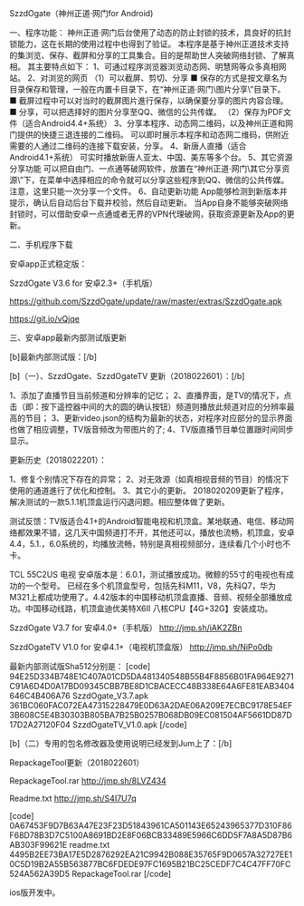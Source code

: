 SzzdOgate（神州正道·网门for Android)

一、程序功能：
神州正道·网门后台使用了动态的防止封锁的技术，具良好的抗封锁能力，这在长期的使用过程中也得到了验证。
本程序是基于神州正道技术支持的集浏览、保存、截屏和分享的工具集合。目的是帮助世人突破网络封锁、了解真相。
其主要特点如下：
1、可通过程序浏览器浏览动态网、明慧网等众多真相网站。
2、对浏览的网页
（1）可以截屏、剪切、分享
■ 保存的方式是按文章名为目录保存和管理，一般在内置卡目录下，在“神州正道·网门\图片分享\”目录下。
■ 截屏过程中可以对当时的截屏图片進行保存，以确保要分享的图片内容合理。
■ 分享，可以把选择好的图片分享至QQ、微信的公共传媒。
（2）保存为PDF文件（适合Android4.4+系统）
3、分享本程序、动态网二维码，以及神州正道和网门提供的快捷三退连接的二维码。
可以即时展示本程序和动态网二维码，供附近需要的人通过二维码的连接下载安装，分享。
4、新唐人直播（适合Android4.1+系统）
可实时播放新唐人亚太、中国、美东等多个台。
5、其它资源分享功能
可以把自由门、一点通等破网软件，放置在“神州正道·网门\其它分享资源\”下，在菜单中选择相应的命令就可以分享这些程序到QQ、微信的公共传媒。
注意，这里只能一次分享一个文件。
6、自动更新功能
App能够检测到新版本并提示，确认后自动后台下载并校验，然后自动更新。
当App自身不能够突破网络封锁时，可以借助安卓一点通或者无界的VPN代理破网，获取资源更新及App的更新。

二、手机程序下载

安卓app正式稳定版：

SzzdOgate V3.6 for 安卓2.3+（手机版）

https://github.com/SzzdOgate/update/raw/master/extras/SzzdOgate.apk

https://git.io/vQjqe

三、安卓app最新内部测试版更新

[b]最新内部测试版：[/b]

  [b]（一）、SzzdOgate、SzzdOgateTV 更新（2018022601）：[/b]
  
1、添加了直播节目当前频道和分辨率的记忆；
2、直播界面，是TV的情况下，点击（即：按下遥控器中间的大的圆的确认按钮）频道则播放此频道对应的分辨率最高的节目；
3、更新video.json的结构为最新的状态，对程序对应部分的显示界面也做了相应调整，TV版音频改为带图片的了;
4、TV版直播节目单位置跟时间同步显示。

更新历史（2018022201）：

1、修复个别情况下存在的异常；
2、对无效源（如真相视音频的节目）的情况下使用的通道進行了优化和控制。
3、其它小的更新。
2018020209更新了程序，解决测试的一款5.1.1机顶盒运行闪退问题。相应整体做了更新。 

测试反馈：TV版适合4.1+的Android智能电视和机顶盒。某地联通、电信、移动网络都效果不错，这几天中国频道打不开，其他还可以，播放也流畅，机顶盒，安卓4.4，5.1.，6.0系统的，均播放流畅，特别是真相视频部分，连续看几个小时也不卡。

TCL 55C2US 电视 安卓版本是：6.0.1，测试播放成功。微鲸的55寸的电视也有成功的一个型号。
已经在多个机顶盒型号，包括先科M11，V8，先科Q7，华为M321上都成功使用了。4.42版本的中国移动机顶盒直播、音频、视频全部播放成功。中国移动线路，机顶盒迪优美特X6II 八核CPU【4G+32G】安装成功。
    
SzzdOgate V3.7  for 安卓4.0+（手机版）
http://jmp.sh/iAK2ZBn

SzzdOgateTV V1.0  for 安卓4.1+（电视机顶盒版）
http://jmp.sh/NiPo0db

最新内部测试版Sha512分别是：
[code]
94E25D334B748E1C407A01CD5DA481340548B55B4F8856B01FA964E9271C91A6D4D0A17BD09345CBB7BE8D1CBACECC48B338E64A6FE81EAB3404646C4B406A76  SzzdOgate_V3.7.apk
361BC060FAC072EA47315228479E0D63A2DAE06A209E7ECBC9178E54EF3B608C5E4B30303B805BA7B25B0257B068DB09EC081504AF5661DD87D17D2A27120F04  SzzdOgateTV_V1.0.apk
[/code]


[b]（二）专用的包名修改器及使用说明已经发到Jum上了：[/b]

RepackageTool更新（2018022601）

RepackageTool.rar
http://jmp.sh/8LVZ434

Readme.txt
http://jmp.sh/S4I7U7q

[code]
0A67453F9D7B63A47E23F23D51843961CA501143E65243965377D310F86F68D78B3D7C5100A8691BD2E8F06BCB33489E5966C6DD5F7A8A5D87B6AB303F99621E  readme.txt
4495B2EE73BA17E5D2876292EA21C9942B088E35765F9D0657A32727EE10C5D19B2A55B563877BC6FDEDE97FC1695B21BC25CEDF7C4C47FF70FC524A562A39D5  RepackageTool.rar
[/code]


ios版开发中。
